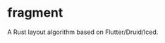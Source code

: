 # fragment
A Rust layout algorithm based on Flutter/Druid/Iced.


<!-- ## iced
In Iced, `Widget.layout` takes an argument of renderer which is necesary for widgets like svg or text related things.  -->